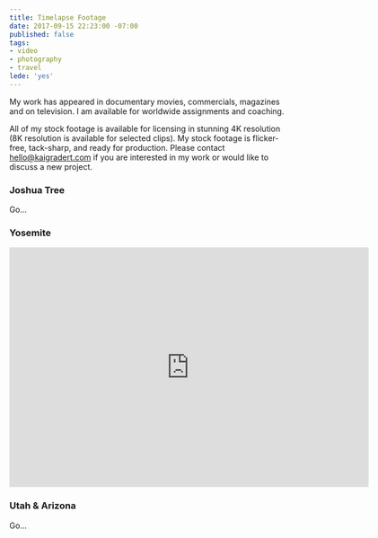 ```yaml
---
title: Timelapse Footage
date: 2017-09-15 22:23:00 -07:00
published: false
tags:
- video
- photography
- travel
lede: 'yes'
---
```


My work has appeared in documentary movies, commercials, magazines and on television. I am available for worldwide assignments and coaching.

All of my stock footage is available for licensing in stunning 4K resolution (8K resolution is available for selected clips).  My stock footage is flicker-free, tack-sharp, and ready for production. Please contact hello@kaigradert.com if you are interested in my work or would like to discuss a new project.

### Joshua Tree

Go…

### Yosemite

<iframe src="https://player.vimeo.com/video/234065743?color=ffffff&byline=0&portrait=0" width="640" height="427" frameborder="0" webkitallowfullscreen mozallowfullscreen allowfullscreen></iframe>

### Utah & Arizona

Go…